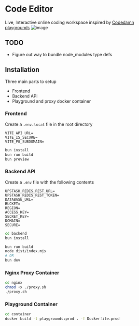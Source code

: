 # Code Editor

Live, Interactive online coding workspace inspired by [Codedamn playgrounds](https://codedamn.com/playgrounds)
![image](https://codedamn-web.s3.ap-south-1.amazonaws.com/full.png)

## TODO

- Figure out way to bundle node_modules type defs

## Installation

Three main parts to setup

- Frontend
- Backend API
- Playground and proxy docker container

### Frontend

Create a `.env.local` file in the root directory

```
VITE_API_URL=
VITE_IS_SECURE=
VITE_PG_SUBDOMAIN=
```

```bash
bun install
bun run build
bun preview
```

### Backend API

Create a `.env` file with the following contents

```
UPSTASH_REDIS_REST_URL=
UPSTASH_REDIS_REST_TOKEN=
DATABASE_URL=
BUCKET=
REGION=
ACCESS_KEY=
SECRET_KEY=
DOMAIN=
SECURE=
```

```bash
cd backend
bun install

bun run build
node dist/index.mjs
# OR
bun dev
```

### Nginx Proxy Container

```bash
cd nginx
chmod +x ./proxy.sh
./proxy.sh
```

### Playground Container

```bash
cd container
docker build -t playgrounds:prod . -f Dockerfile.prod
```
